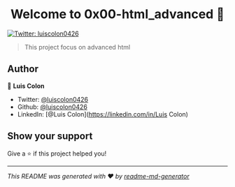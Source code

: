 <h1 align="center">Welcome to 0x00-html_advanced 👋</h1>
<p>
  <a href="https://twitter.com/luiscolon0426" target="_blank">
    <img alt="Twitter: luiscolon0426" src="https://img.shields.io/twitter/follow/luiscolon0426.svg?style=social" />
  </a>
</p>

> This project focus on advanced html

## Author

👤 **Luis Colon**

* Twitter: [@luiscolon0426](https://twitter.com/luiscolon0426)
* Github: [@luiscolon0426](https://github.com/luiscolon0426)
* LinkedIn: [@Luis Colon](https://linkedin.com/in/Luis Colon)

## Show your support

Give a ⭐️ if this project helped you!

***
_This README was generated with ❤️ by [readme-md-generator](https://github.com/kefranabg/readme-md-generator)_